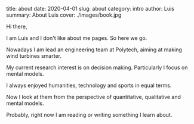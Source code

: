 title: about
date: 2020-04-01
slug: about
category: intro
author: Luis
summary: About Luis
cover: ./images/book.jpg

Hi there,

I am Luis and I don't like about me pages. So here we go.

Nowadays I am lead an engineering team at Polytech, aiming at making wind turbines smarter.

My current research interest is on decision making. Particularly I focus on mental models.

I always enjoyed humanities, technology and sports in equal terms.

Now I look at them from the perspective of quantitative, qualitative and mental models.

Probably, right now I am reading or writing something I learn about.
